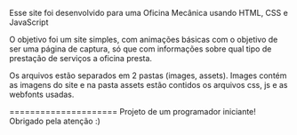 Esse site foi desenvolvido para uma Oficina Mecânica usando HTML, CSS e JavaScript

O objetivo foi um site simples, com animações básicas com o objetivo de ser uma página de captura, só que com informações sobre qual tipo de prestação de serviços a oficina presta.

Os arquivos estão separados em 2 pastas (images, assets). Images contém as imagens do site e na pasta assets estão contidos os arquivos css, js e as webfonts usadas.

=====================
Projeto de um programador iniciante!
Obrigado pela atenção :)